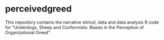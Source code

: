 # perceivedgreed
This repository contains the narrative stimuli, data and data analysis R code for "Underdogs, Sheep and Conformists: Biases in the Perception of Organizational Greed".
